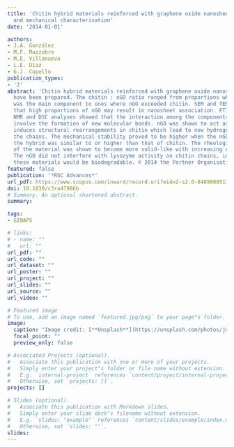 ```yaml
---
title: 'Chitin hybrid materials reinforced with graphene oxide nanosheets: Chemical
  and mechanical characterisation'
date: '2014-01-01'

authors:
- J.A. González
- M.F. Mazzobre
- M.E. Villanueva
- L.E. Díaz
- G.J. Copello
publication_types:
- '2'
abstract: 'Chitin hybrid materials reinforced with graphene oxide nanosheets (nGO)
  have been prepared. The chitin : nGO ratio ranged from proportions where chitin
  was the main component to ones where nGO exceeded chitin. SEM and TEM images showed
  that high proportions of nGO may result in nanosheet association. FTIR, 13C solid-state
  NMR and DSC analyses showed that the interaction among the components would not
  involve the formation of new molecular bonds. nGO was shown to act as a filler that
  induces structural rearrangements in chitin which lead to new hydrogen bonds among
  the chains. The mechanical stability proved to be higher when the nGO content in
  the hybrid was similar to or higher than that of chitin. The rheological behaviour
  of the material was shown to become more solid-like with increasing nGO content.
  The nGO did not interfere with lysozyme activity on chitin chains, indicating that
  these materials would be biodegradable. © 2014 the Partner Organisations.'
featured: false
publication: '*RSC Advances*'
url_pdf: https://www.scopus.com/inward/record.uri?eid=2-s2.0-84898005134&doi=10.1039%2fc3ra47986b&partnerID=40&md5=c7024a21202e95f3f9f05c3b7195b5ed
doi: 10.1039/c3ra47986b
# Summary. An optional shortened abstract.
summary: 

tags:
- GINAPS

# links:
# - name: ""
#   url: ""
url_pdf: ""
url_code: ""
url_dataset: ""
url_poster: ""
url_project: ""
url_slides: ""
url_source: ""
url_video: ""

# Featured image
# To use, add an image named `featured.jpg/png` to your page"s folder. 
image:
  caption: "Image credit: [**Unsplash**](https://unsplash.com/photos/jdD8gXaTZsc)"
  focal_point: ""
  preview_only: false

# Associated Projects (optional).
#   Associate this publication with one or more of your projects.
#   Simply enter your project"s folder or file name without extension.
#   E.g. `internal-project` references `content/project/internal-project/index.md`.
#   Otherwise, set `projects: []`.
projects: []

# Slides (optional).
#   Associate this publication with Markdown slides.
#   Simply enter your slide deck"s filename without extension.
#   E.g. `slides: "example"` references `content/slides/example/index.md`.
#   Otherwise, set `slides: ""`.
slides:
---
```




